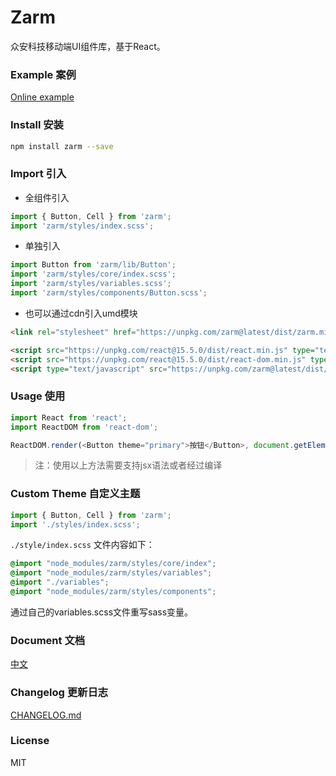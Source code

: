 # Zarm

  众安科技移动端UI组件库，基于React。

### Example 案例

[Online example](https://zhongantecheng.github.io/zarm/)

### Install 安装

```bash
npm install zarm --save
```

### Import 引入

* 全组件引入

```js
import { Button, Cell } from 'zarm';
import 'zarm/styles/index.scss';
```

* 单独引入

```js
import Button from 'zarm/lib/Button';
import 'zarm/styles/core/index.scss';
import 'zarm/styles/variables.scss';
import 'zarm/styles/components/Button.scss';
```

* 也可以通过cdn引入umd模块

```html
<link rel="stylesheet" href="https://unpkg.com/zarm@latest/dist/zarm.min.css">

<script src="https://unpkg.com/react@15.5.0/dist/react.min.js" type="text/javascript"></script>
<script src="https://unpkg.com/react@15.5.0/dist/react-dom.min.js" type="text/javascript"></script>
<script type="text/javascript" src="https://unpkg.com/zarm@latest/dist/zarm.min.js"></script>
```

### Usage 使用

```js
import React from 'react';
import ReactDOM from 'react-dom';

ReactDOM.render(<Button theme="primary">按钮</Button>, document.getElementById('app'));
```

> 注：使用以上方法需要支持jsx语法或者经过编译

### Custom Theme 自定义主题
```js
import { Button, Cell } from 'zarm';
import './styles/index.scss';
```

`./style/index.scss` 文件内容如下：

```css
@import "node_modules/zarm/styles/core/index";
@import "node_modules/zarm/styles/variables";
@import "./variables";
@import "node_modules/zarm/styles/components";
```

通过自己的variables.scss文件重写sass变量。

### Document 文档
[中文](https://github.com/ZhonganTechENG/zarm/blob/master/docs/zh-cn/SUMMARY.md)

### Changelog 更新日志
[CHANGELOG.md](https://github.com/ZhonganTechENG/zarm/blob/master/CHANGELOG.md)

### License
MIT


